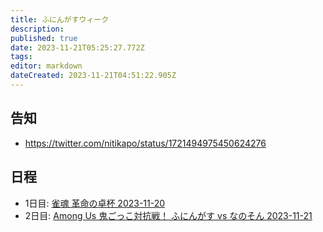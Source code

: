```yaml
---
title: ふにんがすウィーク
description: 
published: true
date: 2023-11-21T05:25:27.772Z
tags: 
editor: markdown
dateCreated: 2023-11-21T04:51:22.905Z
---
```


## 告知

- https://twitter.com/nitikapo/status/1721494975450624276

## 日程

- 1日目: [雀魂 革命の卓杯 2023-11-20](/ふにんがすウィーク_雀魂_革命の卓杯_2023-11-20)
- 2日目: [Among Us 鬼ごっこ対抗戦！ ふにんがす vs なのそん 2023-11-21](/Among_Us_鬼ごっこ対抗戦！_ふにんがす_vs_なのそん_2023-11-21)
